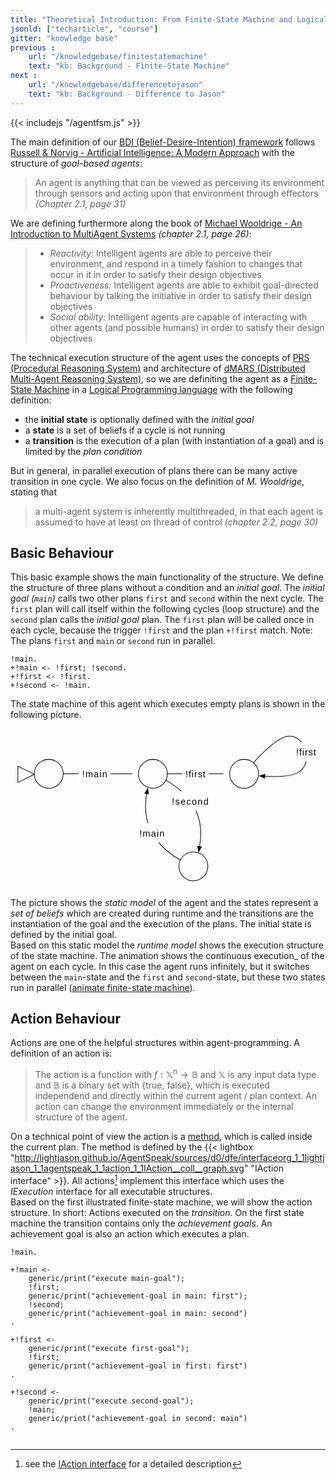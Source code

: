 ```yaml
---
title: "Theoretical Introduction: From Finite-State Machine and Logical Programming to an Agent"
jsonld: ["techarticle", "course"]
gitter: "knowledge base"
previous :
    url: "/knowledgebase/finitestatemachine"
    text: "kb: Background - Finite-State Machine"
next :
    url: "/knowledgebase/differencetojason"
    text: "kb: Background - Difference to Jason"
---
```


{{< includejs "/agentfsm.js" >}}

The main definition of our [BDI (Belief-Desire-Intention) framework](https://en.wikipedia.org/wiki/Belief%E2%80%93desire%E2%80%93intention_software_model) follows [Russell & Norvig - Artificial Intelligence: A Modern Approach](http://aima.cs.berkeley.edu/) with the structure of _goal-based agents_:

> An agent is anything that can be viewed as perceiving its environment through sensors and acting upon that environment through effectors _(Chapter 2.1, page 31)_

We are defining furthermore along the book of [Michael Wooldrige - An Introduction to MultiAgent Systems](http://www.cs.ox.ac.uk/people/michael.wooldridge/pubs/imas/IMAS2e.html) _(chapter 2.1, page 26)_:

> * _Reactivity:_ Intelligent agents are able to perceive their environment, and respond in a timely fashion to changes that occur in it in order to satisfy their design objectives
> * _Proactiveness:_ Intelligent agents are able to exhibit goal-directed behaviour by talking the initiative in order to satisfy their design objectives
> * _Social ability:_ Intelligent agents are capable of interacting with other agents (and possible humans) in order to satisfy their design objectives

The technical execution structure of the agent uses the concepts of [PRS (Procedural Reasoning System)](https://en.wikipedia.org/wiki/Procedural_reasoning_system) and architecture of [dMARS (Distributed Multi-Agent Reasoning System)](https://en.wikipedia.org/wiki/Distributed_multi-agent_reasoning_system), so we are definiting the agent as a [Finite-State Machine](../finitestatemachine) in a [Logical Programming language](../logicalprogramming) with the following definition:

* the __initial state__ is optionally defined with the _initial goal_
* a __state__ is a set of beliefs if a cycle is not running
* a __transition__ is the execution of a plan (with instantiation of a goal) and is limited by the _plan condition_

But in general, in parallel execution of plans there can be many active transition in one cycle.
We also focus on the definition of _M. Wooldrige_, stating that

> a multi-agent system is inherently multithreaded, in that each agent is assumed to have at least on thread of control _(chapter 2.2, page 30)_



## Basic Behaviour

This basic example shows the main functionality of the structure. We define the structure of three plans without a condition and an _initial goal_. The _initial goal (```main```)_ calls two other plans ```first``` and ```second``` within the next cycle. The ```first``` plan will call itself within the following cycles (loop structure) and the ```second``` plan calls the _initial goal_ plan.  The ```first``` plan will be called once in each cycle, because the trigger ```!first``` and the plan ```+!first``` match. Note: The plans ```first``` and ```main``` or ```second``` run in parallel.

<!-- htmlmin:ignore -->
<pre data-language="AgentSpeak(L++)"><code class="language-agentspeak">!main.
+!main <- !first; !second.
+!first <- !first.
+!second <- !main.
</code></pre>
<!-- htmlmin:ignore -->

The state machine of this agent which executes empty plans is shown in the following picture.

<svg id="agentfsm" xmlns="http://www.w3.org/2000/svg" viewBox="71 51 490 248"><defs><style>@keyframes colorchange { 0%{ fill: white; } 50%{ fill: #0e7; } 100%{ fill: white; } } tspan { font-family: sans-serif; fill: black; }</style><marker orient="auto" overflow="visible" id="a" viewBox="-1 -4 10 8" markerWidth="10" markerHeight="8" color="#000"><path d="M8 0L0-3v6z" fill="currentColor" stroke="currentColor"/></marker><marker orient="auto" overflow="visible" id="b" viewBox="-9 -4 10 8" markerWidth="10" markerHeight="8" color="#000"><path d="M-8 0l8 3v-6z" fill="currentColor" stroke="currentColor"/></marker></defs><g fill="none"><circle class="state" cx="130.5" cy="121.5" r="22.5"/><circle id="init" cx="130.5" cy="121.5" r="22.5" stroke="#000" stroke-linecap="round" stroke-linejoin="round"/><path d="M82.5 109.5l25.5 12.75L82.5 135z" fill="#fff"/><path d="M82.5 109.5l25.5 12.75L82.5 135z" stroke="#000" stroke-linecap="round" stroke-linejoin="round"/><circle class="state" cx="292.5" cy="121.5" r="22.5"/><circle id="main" cx="292.5" cy="121.5" r="22.5" stroke="#000" stroke-linecap="round" stroke-linejoin="round"/><circle class="state" cx="434.376" cy="121.5" r="22.5"/><circle id="first" cx="434.376" cy="121.5" r="22.5" stroke="#000" stroke-linecap="round" stroke-linejoin="round"/><circle class="state" cx="355.5" cy="265.5" r="22.5"/><circle id="second" cx="355.5" cy="265.5" r="22.5" stroke="#000" stroke-linecap="round" stroke-linejoin="round"/><path marker-end="url(#a)" stroke="#000" stroke-linecap="round" stroke-linejoin="round" d="M153 121.5h107.1m54.9 0h86.976m-89.208 9.784c15.854 9.18 36.886 25.068 47.232 48.716 8.308 18.99 7.907 38.826 5.104 54.606"/><path d="M282.896 152.394c-2.803 15.78-3.204 35.617 5.104 54.606 10.346 23.648 31.378 39.537 47.232 48.716" marker-start="url(#b)" stroke="#000" stroke-linecap="round" stroke-linejoin="round"/><path d="M448.939 104.346C464.217 87.377 488.17 63.813 504 63c24.824-1.275 37.725 37.427 18 54-10.586 8.895-35.047 9.538-55.441 8.225" marker-end="url(#a)" stroke="#000" stroke-linecap="round" stroke-linejoin="round"/><path fill="#fff" d="M177.515 106.5h49v30h-49z"/><text transform="translate(182.515 112.276)"><tspan x=".084" y="15" textLength="38.832">!main</tspan></text><path fill="#fff" d="M338.2 106.5h41v30h-41z"/><text transform="translate(343.2 112.276)"><tspan x=".1" y="15" textLength="30.8">!first</tspan></text><path fill="#fff" d="M510.291 72.278h41v30h-41z"/><text transform="translate(515.291 78.054)"><tspan x=".1" y="15" textLength="30.8">!first</tspan></text><path fill="#fff" d="M317.016 148.745h67v30h-67z"/><text transform="translate(322.016 154.521)"><tspan x=".052" y="15" textLength="56.896">!second</tspan></text><path fill="#fff" d="M266.617 198.336h49v30h-49z"/><text transform="translate(271.617 204.112)"><tspan x=".084" y="15" textLength="38.832">!main</tspan></text></g></svg>

The picture shows the _static model_ of the agent and the states represent a _set of beliefs_ which are created during runtime and the transitions are the instantiation of the goal and the execution of the plans. The initial state is defined by the initial goal.
<br/>
Based on this static model the _runtime model_ shows the execution structure of the state machine. The animation shows the continuous execution_ of the agent on each cycle. In this case the agent runs infinitely, but it switches between the ```main```-state and the ```first``` and ```second```-state, but these two states run in parallel (<a href="#agentfsm" id="animate-agentfsm">animate finite-state machine</a>).


## Action Behaviour

Actions are one of the helpful structures within agent-programming. A definition of an action is:

> The action is a function with $f : \mathbb{X}^n \rightarrow \mathbb{B}$ and $\mathbb{X}$ is any input data type and $\mathbb{B}$ is a binary set with {true, false}, which is executed independend and directly within the current agent / plan context. An action can change the environment immediately or the internal structure of the agent.

On a technical point of view the action is a [method](https://en.wikipedia.org/wiki/Method_(computer_programming)), which is called inside the current plan. The method is defined by the {{< lightbox "http://lightjason.github.io/AgentSpeak/sources/d0/dfe/interfaceorg_1_1lightjason_1_1agentspeak_1_1action_1_1IAction__coll__graph.svg" "IAction interface" >}}. All actions[^iaction] implement this interface which uses the _IExecution_ interface for all executable structures.
<br/>
Based on the first illustrated finite-state machine, we will show the action structure. In short: Actions executed on the _transition_. On the first state machine the transition contains only the _achievement goals_. An achievement goal is also an action which executes a plan.

<!-- htmlmin:ignore -->
<pre data-language="AgentSpeak(L++)"><code class="language-agentspeak line-numbers">!main.

+!main <-
    generic/print("execute main-goal");
    !first;
    generic/print("achievement-goal in main: first");
    !second;
    generic/print("achievement-goal in main: second")
.

+!first <-
    generic/print("execute first-goal");
    !first;
    generic/print("achievement-goal in first: first")
.

+!second <-
    generic/print("execute second-goal");
    !main;
    generic/print("achievement-goal in second: main")
.

</code></pre>
<!-- htmlmin:ignore -->


[^iaction]: see the [IAction interface](http://lightjason.github.io/AgentSpeak/sources/dc/d53/interfaceorg_1_1lightjason_1_1agentspeak_1_1action_1_1IAction.html) for a detailed description
